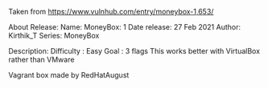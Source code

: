 Taken from https://www.vulnhub.com/entry/moneybox-1,653/ 

About Release:
    Name: MoneyBox: 1
    Date release: 27 Feb 2021
    Author: Kirthik_T
    Series: MoneyBox

Description:
    Difficulty : Easy
    Goal : 3 flags
    This works better with VirtualBox rather than VMware 

Vagrant box made by RedHatAugust

